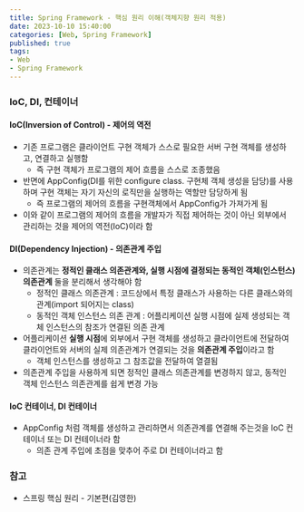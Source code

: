 ```yaml
---
title: Spring Framework - 핵심 원리 이해(객체지향 원리 적용)
date: 2023-10-10 15:40:00
categories: [Web, Spring Framework]
published: true
tags:
- Web
- Spring Framework
---
```


### IoC, DI, 컨테이너

#### IoC(Inversion of Control) - 제어의 역전
 - 기존 프로그램은 클라이언트 구현 객체가 스스로 필요한 서버 구현 객체를 생성하고, 연결하고 실행함
   - 즉 구현 객체가 프로그램의 제어 흐름을 스스로 조종했음
 - 반면에 AppConfig(DI를 위한 configure class. 구현체 객체 생성을 담당)를 사용하며 구현 객체는 자기 자신의 로직만을 실행하는 역할만 담당하게 됨
   - 즉 프로그램의 제어의 흐름을 구현객체에서 AppConfig가 가져가게 됨
 - 이와 같이 프로그램의 제어의 흐름을 개발자가 직접 제어하는 것이 아닌 외부에서 관리하는 것을 제어의 역전(IoC)이라 함

#### DI(Dependency Injection) - 의존관계 주입
 - 의존관계는 **정적인 클래스 의존관계와, 실행 시점에 결정되는 동적인 객체(인스턴스) 의존관계** 둘을 분리해서 생각해야 함
   - 정적인 클래스 의존관계 : 코드상에서 특정 클래스가 사용하는 다른 클래스와의 관계(import 되어지는 class)
   - 동적인 객체 인스턴스 의존 관계 : 어플리케이션 실행 시점에 실제 생성되는 객체 인스턴스의 참조가 연결된 의존 관계
 - 어플리케이션 **실행 시점**에 외부에서 구현 객체를 생성하고 클라이언트에 전달하여 클라이언트와 서버의 실제 의존관계가 연결되는 것을 **의존관계 주입**이라고 함
   - 객체 인스턴스를 생성하고 그 참조값을 전달하여 열결됨
 - 의존관계 주입을 사용하게 되면 정적인 클래스 의존관계를 변경하지 않고, 동적인 객체 인스턴스 의존관계를 쉽게 변경 가능

#### IoC 컨테이너, DI 컨테이너
 - AppConfig 처럼 객체를 생성하고 관리하면서 의존관계를 연결해 주는것을 IoC 컨테이너 또는 DI 컨테이너라 함
   - 의존 관계 주입에 초점을 맞추어 주로 DI 컨테이너라고 함

### 참고
 - 스프링 핵심 원리 - 기본편(김영한)
